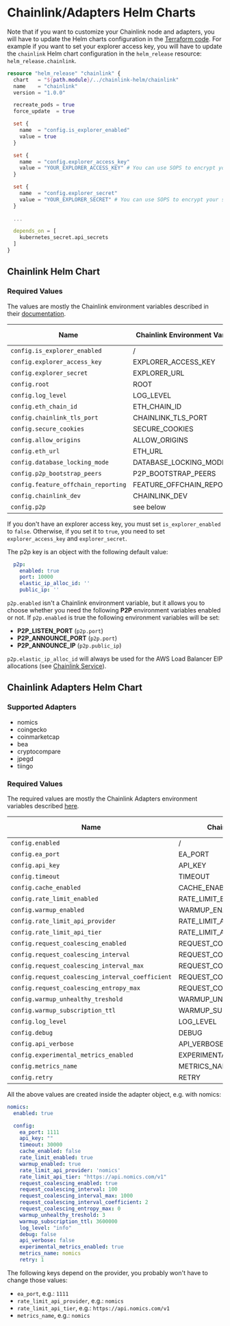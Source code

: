 # Chainlink/Adapters Helm Charts
Note that if you want to customize your Chainlink node and adapters, you will have to update the Helm charts configuration in the [Terraform code](../tf/helm.tf).
For example if you want to set your explorer access key, you will have to update the `chainlink` Helm chart configuration in the `helm_release` resource: `helm_release.chainlink`.

```terraform
resource "helm_release" "chainlink" {
  chart   = "${path.module}/../chainlink-helm/chainlink"
  name    = "chainlink"
  version = "1.0.0"

  recreate_pods = true
  force_update  = true

  set {
    name  = "config.is_explorer_enabled"
    value = true
  }

  set {
    name  = "config.explorer_access_key"
    value = "YOUR_EXPLORER_ACCESS_KEY" # You can use SOPS to encrypt your secrets
  }

  set {
    name  = "config.explorer_secret"
    value = "YOUR_EXPLORER_SECRET" # You can use SOPS to encrypt your secrets
  }
  
  ...

  depends_on = [
    kubernetes_secret.api_secrets
  ]
}
```

## Chainlink Helm Chart

### Required Values

The values are mostly the Chainlink environment variables described in their [documentation](https://docs.chain.link/docs/configuration-variables/).

| Name                                | Chainlink Environment Variable | Type    | Default Value | Required |
|-------------------------------------|--------------------------------|---------|---------------|----------|
| `config.is_explorer_enabled`        | /                              | boolean | false         | true     |
| `config.explorer_access_key`        | EXPLORER_ACCESS_KEY            | string  | ""            | false    |
| `config.explorer_secret`            | EXPLORER_URL                   | string  | ""            | false    |
| `config.root`                       | ROOT                           | string  | "/chainlink"  | false    |
| `config.log_level`                  | LOG_LEVEL                      | string  | "debug"       | false    |
| `config.eth_chain_id`               | ETH_CHAIN_ID                   | string  | "4"           | true     |
| `config.chainlink_tls_port`         | CHAINLINK_TLS_PORT             | string  | "0"           | false    |
| `config.secure_cookies`             | SECURE_COOKIES                 | string  | "false"       | false    |
| `config.allow_origins`              | ALLOW_ORIGINS                  | string  | "*"           | false    |
| `config.eth_url`                    | ETH_URL                        | string  | ""            | true     |
| `config.database_locking_mode`      | DATABASE_LOCKING_MODE          | string  | "lease"       | false    |
| `config.p2p_bootstrap_peers`        | P2P_BOOTSTRAP_PEERS            | string  | ""            | false    |
| `config.feature_offchain_reporting` | FEATURE_OFFCHAIN_REPORTING     | string  | "true"        | false    |
| `config.chainlink_dev`              | CHAINLINK_DEV                  | string  | "true"        | true     |
| `config.p2p`                        | see below                      | object  | see below     | true     |

If you don't have an explorer access key, you must set `is_explorer_enabled` to `false`. Otherwise, if you set it to `true`, you need to set `explorer_access_key` and `explorer_secret`.

The p2p key is an object with the following default value:
```yaml
  p2p:
    enabled: true
    port: 10000
    elastic_ip_alloc_id: ''
    public_ip: ''
```

`p2p.enabled` isn't a Chainlink environment variable, but it allows you to choose whether you need the following **P2P** environment variables enabled or not.
If `p2p.enabled` is true the following environment variables will be set:
- **P2P_LISTEN_PORT** (`p2p.port`)
- **P2P_ANNOUNCE_PORT** (`p2p.port`)
- **P2P_ANNOUNCE_IP** (`p2p.public_ip`)

`p2p.elastic_ip_alloc_id` will always be used for the AWS Load Balancer EIP allocations (see [Chainlink Service](./chainlink/templates/service.yaml)).

## Chainlink Adapters Helm Chart

### Supported Adapters

- nomics
- coingecko
- coinmarketcap
- bea
- cryptocompare
- jpegd
- tiingo

### Required Values

The required values are mostly the Chainlink Adapters environment variables described [here](https://github.com/DexTrac-Devlin/Chainlink-EA-Manager).

| Name                                             | Chainlink Environment Variable          | Type    | Default Value |
|--------------------------------------------------|-----------------------------------------|---------|---------------|
| `config.enabled`                                 | /                                       | boolean | false         |
| `config.ea_port`                                 | EA_PORT                                 | string  | see below     |
| `config.api_key`                                 | API_KEY                                 | string  | ""            |
| `config.timeout`                                 | TIMEOUT                                 | string  | 30000         |
| `config.cache_enabled`                           | CACHE_ENABLED                           | string  | "false"       |
| `config.rate_limit_enabled`                      | RATE_LIMIT_ENABLED                      | string  | "true"        |
| `config.warmup_enabled`                          | WARMUP_ENABLED                          | string  | "true"        |
| `config.rate_limit_api_provider`                 | RATE_LIMIT_API_PROVIDER                 | string  | see below     |
| `config.rate_limit_api_tier`                     | RATE_LIMIT_API_TIER                     | string  | see below     |
| `config.request_coalescing_enabled`              | REQUEST_COALESCING_ENABLED              | string  | "true"        |
| `config.request_coalescing_interval`             | REQUEST_COALESCING_INTERVAL             | string  | "100"         |
| `config.request_coalescing_interval_max`         | REQUEST_COALESCING_INTERVAL_MAX         | string  | "1000"        |
| `config.request_coalescing_interval_coefficient` | REQUEST_COALESCING_INTERVAL_COEFFICIENT | string  | "2"           |
| `config.request_coalescing_entropy_max`          | REQUEST_COALESCING_ENTROPY_MAX          | string  | "0"           |
| `config.warmup_unhealthy_treshold`               | WARMUP_UNHEALTHY_THRESHOLD              | string  | "3"           |
| `config.warmup_subscription_ttl`                 | WARMUP_SUBSCRIPTION_TTL                 | string  | "360000"      |
| `config.log_level`                               | LOG_LEVEL                               | string  | "info"        |
| `config.debug`                                   | DEBUG                                   | string  | "false"       |
| `config.api_verbose`                             | API_VERBOSE                             | string  | "false"       |
| `config.experimental_metrics_enabled`            | EXPERIMENTAL_METRICS_ENABLED            | string  | "true"        |
| `config.metrics_name`                            | METRICS_NAME                            | string  | see below     |
| `config.retry`                                   | RETRY                                   | string  | "1"           |

All the above values are created inside the adapter object, e.g. with nomics:

```yaml
nomics:
  enabled: true

  config:
    ea_port: 1111
    api_key: ""
    timeout: 30000
    cache_enabled: false
    rate_limit_enabled: true
    warmup_enabled: true
    rate_limit_api_provider: 'nomics'
    rate_limit_api_tier: "https://api.nomics.com/v1"
    request_coalescing_enabled: true
    request_coalescing_interval: 100
    request_coalescing_interval_max: 1000
    request_coalescing_interval_coefficient: 2
    request_coalescing_entropy_max: 0
    warmup_unhealthy_treshold: 3
    warmup_subscription_ttl: 3600000
    log_level: "info"
    debug: false
    api_verbose: false
    experimental_metrics_enabled: true
    metrics_name: nomics
    retry: 1
```

The following keys depend on the provider, you probably won't have to change those values:
- `ea_port`, e.g.: `1111`
- `rate_limit_api_provider`, e.g.: `nomics`
- `rate_limit_api_tier`, e.g.: `https://api.nomics.com/v1`
- `metrics_name`, e.g.: `nomics`
